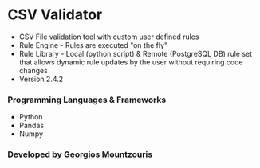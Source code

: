# CSV Validator

* CSV File validation tool with custom user defined rules
* Rule Engine - Rules are executed "on the fly"
* Rule Library - Local (python script) & Remote (PostgreSQL DB) rule set that allows dynamic rule updates by the user without requiring code changes
* Version 2.4.2

### Programming Languages & Frameworks
- Python
- Pandas
- Numpy

### Developed by [Georgios Mountzouris](mailto:gmountzouris@efka.gov.gr)
